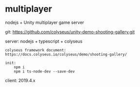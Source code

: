 # multiplayer
nodejs + Unity multiplayer game server


git: https://github.com/colyseus/unity-demo-shooting-gallery.git

server:
	nodejs + typescript + colyseus
	
	colyseus framework document: https://docs.colyseus.io/colyseus/demo/shooting-gallery/
	
	init:
		npm i
		npm i ts-node-dev --save-dev
client:
	2019.4.x
